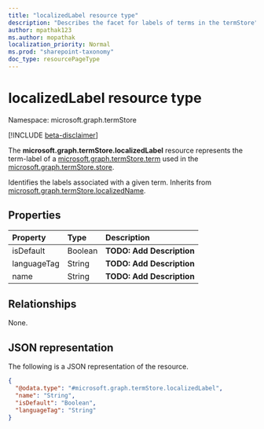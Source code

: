 ```yaml
---
title: "localizedLabel resource type"
description: "Describes the facet for labels of terms in the termStore"
author: mpathak123
ms.author: mopathak
localization_priority: Normal
ms.prod: "sharepoint-taxonomy"
doc_type: resourcePageType
---
```


# localizedLabel resource type

Namespace: microsoft.graph.termStore

[!INCLUDE [beta-disclaimer](../../includes/beta-disclaimer.md)]

The **microsoft.graph.termStore.localizedLabel** resource represents the term-label of a [microsoft.graph.termStore.term] used in the [microsoft.graph.termStore.store].

Identifies the labels associated with a given term. Inherits from [microsoft.graph.termStore.localizedName].

## Properties
|Property|Type|Description|
|:---|:---|:---|
|isDefault|Boolean|**TODO: Add Description**|
|languageTag|String|**TODO: Add Description**|
|name|String|**TODO: Add Description**|

## Relationships
None.

## JSON representation
The following is a JSON representation of the resource.
<!-- {
  "blockType": "resource",
  "@odata.type": "microsoft.graph.termStore.localizedLabel"
}
-->
``` json
{
  "@odata.type": "#microsoft.graph.termStore.localizedLabel",
  "name": "String",
  "isDefault": "Boolean",
  "languageTag": "String"
}
```


[microsoft.graph.termStore.term]: termstore-term.md
[microsoft.graph.termStore.localizedName]: termstore-localizedname.md
[microsoft.graph.termStore.store]: termstore-store.md


<!--
{
  "type": "#page.annotation",
  "description": "TermLocalizedLabelFacet is the facet for containing the label of a term",
  "keywords": "termLocalizedLabelFacet,facet,resource",
  "section": "documentation",
  "tocPath": "termstorelocalizedlabel",
  "tocBookmarks": {
    "Resources/termStore.termstorelocalizedlabel": "#"
  },
  "suppressions": []
}
-->
